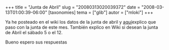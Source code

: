 +++
title = "Junta de Abril"
slug = "20080313020039372"
date = "2008-03-13T01:00:39-06:00"
[taxonomies]
tema = ["glib"]
autor = ["mloki"]
+++

Ya he posteado en el wiki los datos de la junta de abril y
[aquí](http://www.glib.org.mx/article.php?story=2008030917330183#comments)explico
que paso con la junta de este mes. También explico en Wiki si desean la
junta de Abril el sábado 5 o el 12.

Bueno espero sus respuestas
